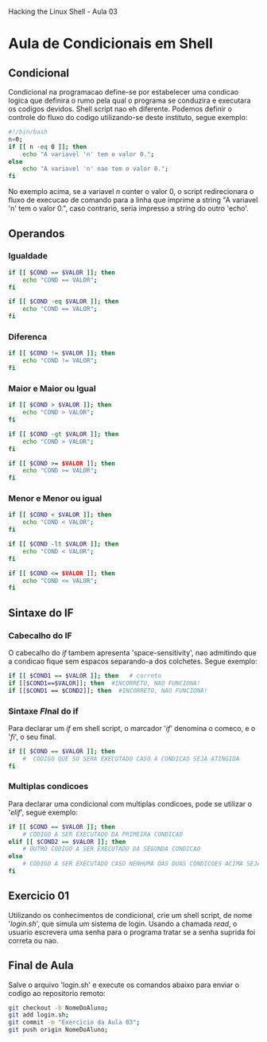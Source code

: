 Hacking the Linux Shell - Aula 03

# Aula de Condicionais em Shell

## Condicional
Condicional na programacao define-se por estabelecer uma condicao logica que definira o rumo pela qual o programa se conduzira e executara os codigos devidos.
Shell script nao eh diferente. Podemos definir o controle do fluxo do codigo utilizando-se deste instituto, segue exemplo:
```bash
#!/bin/bash
n=0;
if [[ n -eq 0 ]]; then
    echo "A variavel 'n' tem o valor 0.";
else
    echo "A variavel 'n' nao tem o valor 0.";
fi
```
No exemplo acima, se a variavel _n_ conter o valor 0, o script redirecionara o fluxo de execucao de comando para a linha que imprime a string "A variavel 'n' tem o valor 0.", caso contrario, seria impresso a string do outro 'echo'.

## Operandos

### Igualdade
```bash
if [[ $COND == $VALOR ]]; then
    echo "COND == VALOR";
fi

if [[ $COND -eq $VALOR ]]; then
    echo "COND == VALOR";
fi
```

### Diferenca
```bash
if [[ $COND != $VALOR ]]; then
    echo "COND != VALOR";
fi
```

### Maior e Maior ou Igual
```bash
if [[ $COND > $VALOR ]]; then
    echo "COND > VALOR";
fi

if [[ $COND -gt $VALOR ]]; then
    echo "COND > VALOR";
fi

if [[ $COND >= $VALOR ]]; then
    echo "COND >= VALOR";
fi
```

### Menor e Menor ou igual
```bash
if [[ $COND < $VALOR ]]; then
    echo "COND < VALOR";
fi

if [[ $COND -lt $VALOR ]]; then
    echo "COND < VALOR";
fi

if [[ $COND <= $VALOR ]]; then
    echo "COND <= VALOR";
fi
```

## Sintaxe do IF

### Cabecalho do IF
O cabecalho do _if_ tambem apresenta 'space-sensitivity', nao admitindo que a condicao fique sem espacos separando-a dos colchetes. Segue exemplo:
```bash
if [[ $COND1 == $VALOR ]]; then   # correto
if [[$COND1==$VALOR]]; then  #INCORRETO, NAO FUNCIONA!
if [[$COND1 == $COND2]]; then  #INCORRETO, NAO FUNCIONA!
```

### Sintaxe *FI*nal do if
Para declarar um _if_ em shell script, o marcador '_if_' denomina o comeco, e o '_fi_', o seu final.
```bash
if [[ $COND == $VALOR ]]; then
    #  CODIGO QUE SO SERA EXECUTADO CASO A CONDICAO SEJA ATINGIDA
fi
```

### Multiplas condicoes
Para declarar uma condicional com multiplas condicoes, pode se utilizar o '_elif_', segue exemplo:
```bash
if [[ $COND == $VALOR ]]; then
    # CODIGO A SER EXECUTADO DA PRIMEIRA CONDICAO
elif [[ $COND2 == $VALOR ]]; then
    # OUTRO CODIGO A SER EXECUTADO DA SEGUNDA CONDICAO
else
    # CODIGO A SER EXECUTADO CASO NENHUMA DAS DUAS CONDICOES ACIMA SEJAM ATINGIDAS
fi
```


## Exercicio 01
Utilizando os conhecimentos de condicional, crie um shell script, de nome '*login.sh*', que simula um sistema de login.
Usando a chamada _read_, o usuario escrevera uma senha para o programa tratar se a senha suprida foi correta ou nao.


## Final de Aula
Salve o arquivo 'login.sh' e execute os comandos abaixo para enviar o codigo ao repositorio remoto:
```bash
git checkout -b NomeDoAluno;
git add login.sh;
git commit -m "Exercicio da Aula 03";
git push origin NomeDoAluno;
```
